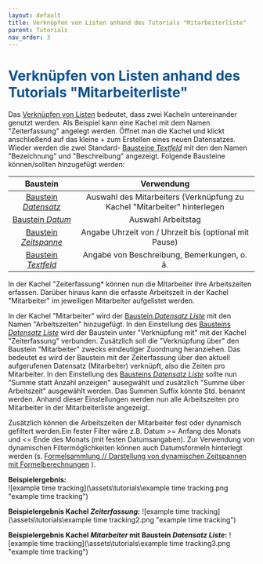 ```yaml
---
layout: default
title: Verknüpfen von Listen anhand des Tutorials "Mitarbeiterliste"
parent: Tutorials
nav_order: 3
---
```


# <span style="color:#0b5394">Verknüpfen von Listen anhand des Tutorials "Mitarbeiterliste"</span>

Das
[Verknüpfen von Listen](/docs/link-lists.html "Verknüpfen von Listen")
bedeutet, dass zwei Kacheln untereinander genutzt werden. Als Beispiel kann eine Kachel mit dem Namen
"Zeiterfassung" angelegt werden. Öffnet man die Kachel und klickt anschließend auf das kleine + zum
Erstellen eines neuen Datensatzes. Wieder werden die zwei Standard-
[Bausteine *Textfeld*](/docs/record-spec-settings.html#textfeld)
mit den den Namen "Bezeichnung" und "Beschreibung" angezeigt. Folgende Bausteine können/sollten hinzugefügt werden:

| Baustein                                  | Verwendung
|:------:                                   |:------:
| [Baustein *Datensatz*](/docs/record-spec-settings.html#datensatz)                      | Auswahl des Mitarbeiters (Verknüpfung zu Kachel "Mitarbeiter" hinterlegen
| [Baustein *Datum*](/docs/record-spec-settings.html#datum)                          | Auswahl Arbeitstag
| [Baustein *Zeitspanne*](/docs/record-spec-settings.html#zeitspanne)                     | Angabe Uhrzeit von / Uhrzeit bis (optional mit Pause)
| [Baustein *Textfeld*](/docs/record-spec-settings.html#textfeld)                       | Angabe von Beschreibung, Bemerkungen, o. ä.

In der Kachel "Zeiterfassung* können nun die Mitarbeiter ihre Arbeitszeiten erfassen. Darüber hinaus kann die erfasste
Arbeitszeit in der Kachel "Mitarbeiter" im jeweiligen Mitarbeiter aufgelistet werden.

In der Kachel "Mitarbeiter" wird der
[Baustein *Datensatz Liste*](/docs/record-spec-settings.html#datensatz-liste)
mit den Namen "Arbeitszeiten" hinzugefügt. In den Einstellung des
[Bausteins *Datensatz Liste*](/docs/record-spec-settings.html#datensatz-liste)
wird der Baustein unter "Verknüpfung mit" mit der Kachel "Zeiterfassung" verbunden. Zusätzlich soll die "Verknüpfung
über" den Baustein "Mitarbeiter" zwecks eindeutiger Zuordnung heranziehen. Das bedeutet es wird der Baustein mit der
Zeiterfassung über den aktuell aufgerufenen Datensatz (Mitarbeiter) verknüpft, also die Zeiten pro Mitarbeiter.
In den Einstellung des
[Bausteins *Datensatz Liste*](/docs/record-spec-settings.html#datensatz-liste)
sollte nun "Summe statt Anzahl anzeigen" ausegwählt und zusätzlich "Summe über Arbeitszeit" ausgewählt werden. Das
Summen Suffix könnte Std. benannt werden. Anhand dieser Einstellungen werden nun alle Arbeitszeiten pro Mitarbeiter
in der Mitarbeiterliste angezeigt.

Zusätzlich können die Arbeitszeiten der Mitarbeiter fest oder dynamisch gefiltert werden.Ein fester Filter wäre z.B.
Datum >= Anfang des Monats und <= Ende des Monats (mit festen Datumsangaben). Zur Verwendung von dynamischen Filtermöglichkeiten
können auch Datumsformeln hinterlegt werden (s.
[Formelsammlung // Darstellung von dynamischen Zeitspannen mit Formelberechnungen](/docs/formulary.html#darstellungen-von-dynamischen-zeitspannen-mit-formelberechnungen "Formelsammlung // Darstellung von dynamischen Zeitspannen mit Formelberechnungen")
).

**Beispielergebnis:**  
![example time tracking](\assets\tutorials\example time tracking.png "example time tracking")

**Beispielergebnis Kachel *Zeiterfassung:***
![example time tracking](\assets\tutorials\example time tracking2.png "example time tracking")

**Beispielergebnis Kachel *Mitarbeiter* mit Baustein *Datensatz Liste*:**
![example time tracking](\assets\tutorials\example time tracking3.png "example time tracking")